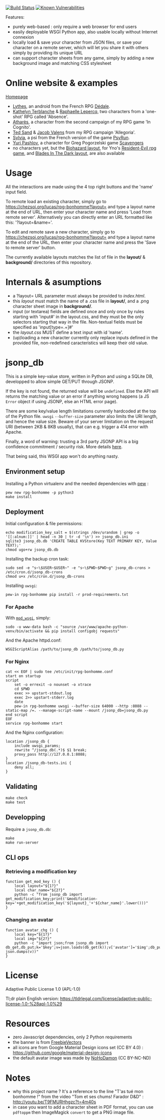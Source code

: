[![Build Status](https://travis-ci.com/Lucas-C/rpg-bonhomme.svg?branch=master)](https://travis-ci.com/Lucas-C/rpg-bonhomme)
[![Known Vulnerabilities](https://snyk.io/test/github/lucas-c/rpg-bonhomme/badge.svg)](https://snyk.io/test/github/lucas-c/rpg-bonhomme)

Features:
- purely web-based : only require a web browser for end users
- easily deployable WSGI Python app, also usable locally without Internet connexion
- locally load & save your character from JSON files, or save your character on a remote server,
which will let you share it with others simply by providing its unique URL
- can support character sheets from any game, simply by adding a new background image and matching CSS stylesheet

# Online website & examples

[Homepage](https://chezsoi.org/lucas/rpg-bonhomme)

- [Lythes](https://chezsoi.org/lucas/rpg-bonhomme?layout=Dedale&name=lythes), an android from the French RPG [Dédale](http://lab00.free.fr/sommaire/home.htm).
- [Kathelyn Terblanche](https://chezsoi.org/lucas/rpg-bonhomme?layout=Absence&name=kathelyn_terblanche) & [Raphaelle Lepercq](https://chezsoi.org/lucas/rpg-bonhomme?layout=Absence&name=raphaelle_lepercq_se_fait_appeler_lila_), two characters from a 'one-shot' RPG called 'Absence'.
- [Atharès](https://chezsoi.org/lucas/rpg-bonhomme?layout=InCognito1&name=athares), a character from the second campaign of my RPG game 'In Cognito'.
- [Ted Sand](https://chezsoi.org/lucas/rpg-bonhomme?layout=Allegoria&name=ted_sand) & [Jacob Valens](https://chezsoi.org/lucas/rpg-bonhomme?layout=Allegoria&name=jacob_valens) from my RPG campaign 'Allegoria'.
- [Sylvia](https://chezsoi.org/lucas/rpg-bonhomme?layout=PsiRun&name=Sylvia), a psi from the French version of the game [PsyRun](http://nightskygames.com/welcome/game/PsiRun).
- [Yuri Pashlov](https://chezsoi.org/lucas/jdr/rpg-bonhomme/?layout=Scavengers&name=yuri_pashlov), a character for Greg Pogorzelski game [Scavengers](http://awarestudios.blogspot.fr/2014/01/scavengers.html)
- no characters yet, but the [Biohazard layout](https://chezsoi.org/lucas/jdr/rpg-bonhomme/?layout=Biohazard), for Yno's [Resident-Evil rpg game](http://www.misterfrankenstein.com/wordpress/?page_id=3), and [Blades In The Dark layout](https://chezsoi.org/lucas/jdr/rpg-bonhomme/?layout=BladesInTheDark), are also available

# Usage

All the interactions are made using the 4 top right buttons and the 'name' input field.

To remote load an existing character, simply go to https://chezsoi.org/lucas/rpg-bonhomme?layout= and type a layout name at the end of URL, then enter your character name and press 'Load from remote server'. Alternatively you can directly enter an URL formatted like this: '?layout=<layout-name>&name=<character-id>'.

To edit and remote save a new character, simply go to https://chezsoi.org/lucas/rpg-bonhomme?layout= and type a layout name at the end of the URL, then enter your character name and press the 'Save to remote server' button.

The currently available layouts matches the list of file in the **layout/** & **background/** directories of this repository.

# Internals & asumptions

- a ?layout= URL parameter must always be provided to _index.html_.
- this _layout_ must match the name of a .css file in **layout/**, and a .png character sheet image in **background/**.
- input (or textarea) fields are defined once and only once by rules starting with 'input#<name>' in the layout.css,
and they must be the only selectors starting that way in the file.
Non-textual fields must be specified as 'input[type=.+]#<name>'
- the _layout.css_ MUST define a text input with id 'name'.
- (up)loading a new character currently only replace inputs defined in the provided file,
non-redefined caracteristics will keep their old value.

# jsonp_db

This is a simple key-value store, written in Python and using a SQLite DB, developped to allow simple GET/PUT through JSONP.

If the key is not found, the returned value will be `undefined`. Else the API will returns the matching value or an error if anything wrong happens (a JS `Error` object if using JSONP, else an HTML error page).

There are some key/value length limitations currently hardcoded at the top of the Python file. `uwsgi` `--buffer-size` parameter also limits the URI length, and hence the value size.
Beware of your server limitation on the request URI (between 2KB & 8KB usually), that can e.g. trigger a 414 error with Apache.

Finally, a word of warning: trusting a 3rd party JSONP API is a big confidence commitment / security risk.
More details [here](http://security.stackexchange.com/a/23439).

That being said, this WSGI app won't do anything nasty.

## Environment setup

Installing a Python virtualenv and the needed dependencies with [pew](https://github.com/berdario/pew) :

    pew new rpg-bonhomme -p python3
    make install

## Deployment

Initial configuration & file permissions:

    echo modification_key_salt = $(strings /dev/urandom | grep -o '[[:alnum:]]' | head -n 30 | tr -d '\n') >> jsonp_db.ini
    sqlite3 jsonp_db.db 'CREATE TABLE KVStore(Key TEXT PRIMARY KEY, Value TEXT);'
    chmod ugo+rw jsonp_db.db

Installing the backup cron task:

    sudo sed -e "s~\$USER~$USER~" -e "s~\$PWD~$PWD~g" jsonp_db-crons > /etc/cron.d/jsonp_db-crons
    chmod u+x /etc/cron.d/jsonp_db-crons

Installing `uwsgi`:

    pew-in rpg-bonhomme pip install -r prod-requirements.txt

### For Apache

With [`mod_wsgi`](https://modwsgi.readthedocs.org), simply:

    sudo -u www-data bash -c "source /var/www/apache-python-venv/bin/activate && pip install configobj requests"

And the Apache httpd.conf:

    WSGIScriptAlias /path/to/jsonp_db /path/to/jsonp_db.py

### For Nginx

    cat << EOF | sudo tee /etc/init/rpg-bonhomme.conf
    start on startup
    script
        set -o errexit -o nounset -o xtrace
        cd $PWD
        exec >> upstart-stdout.log
        exec 2>> upstart-stderr.log
        date
        pew-in rpg-bonhomme uwsgi --buffer-size 64000 --http :8088 --static-map /=. --manage-script-name --mount /jsonp_db=jsonp_db.py
    end script
    EOF
    service rpg-bonhomme start

And the Nginx configuration:

    location /jsonp_db {
        include uwsgi_params;
        rewrite ^/jsonp_db(.*)$ $1 break;
        proxy_pass http://127.0.0.1:8088;
    }
    location /jsonp_db-tests.ini {
        deny all;
    }


## Validating

    make check
    make test

## Developping

Require a `jsonp_db.db`:

    make
    make run-server

## CLI ops

### Retrieving a modification key

    function get_mod_key () {
        local layout="${1?}"
        local char_name="${2?}"
        python -c "from jsonp_db import get_modification_key;print('&modification-key='+get_modification_key('${layout}_'+'${char_name}'.lower()))"
    }

### Changing an avatar

    function avatar_chg () {
        local key="${1?}"
        local img="${2?}"
        python -c "import json;from jsonp_db import db_get,db_put;k='$key';v=json.loads(db_get(k));v['avatar']='$img';db_put(k, json.dumps(v))"
    }

# License
Adaptive Public License 1.0 (APL-1.0)

Tl;dr plain English version: https://tldrlegal.com/license/adaptive-public-license-1.0-%28apl-1.0%29

# Resources

- zero Javascript dependencies, only 2 Python requirements
- the banner is from [FreebieVectors](http://www.freebievectors.com/fr/apercu-vecteur/150/rubans-banniere-vecteur-libre-symbole/)
- all icons are from Google Material Design icons set (CC BY 4.0) : https://github.com/google/material-design-icons
- the default avatar image was made by [NoHoDamon](https://www.flickr.com/photos/nohodamon/6485519491/in/photolist-7HSNkN-rzqCWQ-7HSNxA-5JtRYh-apeuDG-6MdYX2-aT6YZz-dRq1jf-dbRcxi-6igHjz-PHJD6-dN5YT-79V2QG-5ShoNL-FAQmN-4mU9vu-9rBg5B-9rBg8M-5ShoaN-5Z7D5b-EMUuT-78gz6Q-Gn5u9-GRGtNs) (CC BY-NC-ND)

# Notes

- why this project name ? It's a reference to the line "T'as tué mon bonhomme !" from the video "Tom et ses chums! Farador D&D" : http://youtu.be/T9FMURHhgzc?t=4m40s
- in case you want to add a character sheet in PDF format, you can use `pdftoppm` then ImageMagick `convert` to get a PNG image file.

